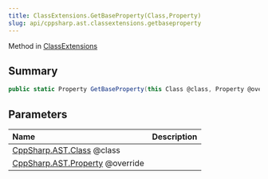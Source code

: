 ```yaml
---
title: ClassExtensions.GetBaseProperty(Class,Property)
slug: api/cppsharp.ast.classextensions.getbaseproperty
---
```

Method in [ClassExtensions](/api/cppsharp/ast/classextensions)

## Summary



```csharp
public static Property GetBaseProperty(this Class @class, Property @override)
```

## Parameters

|Name|Description|
|:---|:---|
|[CppSharp.AST.Class](/api/cppsharp/ast/class) @class||
|[CppSharp.AST.Property](/api/cppsharp/ast/property) @override||

